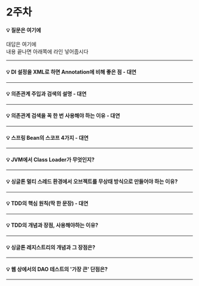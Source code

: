 # 2주차  
#### :bulb: 질문은 여기에  
대답은 여기에  
내용 끝나면 아래쪽에 라인 넣어줍시다  

--------

#### :bulb: DI 설정을 XML로 하면 Annotation에 비해 좋은 점 - 대연

--------

#### :bulb: 의존관계 주입과 검색의 설명 - 대연

--------

#### :bulb: 의존관계 검색을 꼭 한 번 사용해야 하는 이유 - 대연

--------

#### :bulb: 스프링 Bean의 스코프 4가지 - 대연

--------

#### :bulb: JVM에서 Class Loader가 무엇인지?

--------


#### :bulb: 싱글톤 멀티 스레드 환경에서 오브젝트를 무상태 방식으로 만들어야 하는 이유?

---------

#### :bulb: TDD의 핵심 원칙(딱 한 문장) - 대연

---------

#### :bulb: TDD의 개념과 장점, 사용해야하는 이유?

---------

#### :bulb: 싱글톤 레지스트리의 개념과 그 장점은?

---------

#### :bulb: 웹 상에서의 DAO 테스트의 '가장 큰' 단점은?

---------
